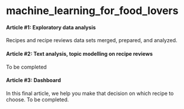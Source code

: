 # machine_learning_for_food_lovers

#### Article #1: Exploratory data analysis
Recipes and recipe reviews data sets merged, prepared, and analyzed. 

#### Article #2: Text analysis, topic modelling on recipe reviews
To be completed 

#### Article #3: Dashboard
In this final article, we help you make that decision on which recipe to choose. To be completed.
